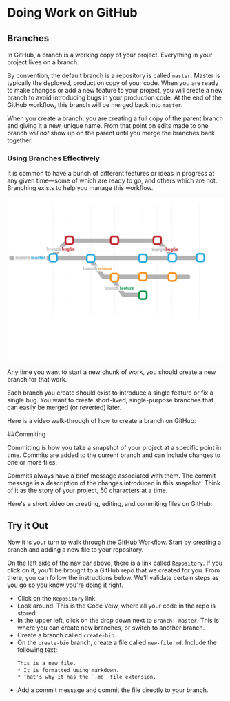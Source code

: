 # Doing Work on GitHub

## Branches

In GitHub, a branch is a working copy of your project. Everything in your project lives on a branch.

By convention, the default branch is a repository is called `master`. Master is typically the deployed, production copy of your code. When you are ready to make changes or add a new feature to your project, you will create a new branch to avoid introducing bugs in your production code. At the end of the GitHub workflow, this branch will be merged back into `master`.

When you create a branch, you are creating a full copy of the parent branch and giving it a new, unique name. From that point on edits made to one branch _will not_ show up on the parent until you merge the branches back together.

### Using Branches Effectively

It is common to have a bunch of different features or ideas in progress at any given time—some of which are ready to go, and others which are not. Branching exists to help you manage this workflow.

![Branches](https://raw.githubusercontent.com/1point618/curriculum-github/master/images/github-branches.png)

Any time you want to start a new chunk of work, you should create a new branch for that work. 

Each branch you create should exist to introduce a single feature or fix a single bug. You want to create short-lived, single-purpose branches that can easily be merged (or reverted) later.

Here is a video walk-through of how to create a branch on GitHub:

<div class='container' data-video-url='https://youtu.be/xgQmu81G1yY'></div>

##Commiting

Committing is how you take a snapshot of your project at a specific point in time. Commits are added to the current branch and can include changes to one or more files.

Commits always have a brief message associated with them. The commit message is a description of the changes introduced in this snapshot. Think of it as the story of your project, 50 characters at a time. 

Here's a short video on creating, editing, and commiting files on GitHub:

<div class='container' data-video-url='https://youtu.be/47M6Is7pIB8'></div>


## Try it Out

Now it is your turn to walk through the GitHub Workflow. Start by creating a branch and adding a new file to your repository.

On the left side of the nav bar above, there is a link called `Repository`. If you click on it, you'll be brought to a GitHub repo that we created for you. From there, you can follow the instructions below. We'll validate certain steps as you go so you know you're doing it right.

* Click on the `Repository` link.
* Look around. This is the Code Veiw, where all your code in the repo is stored.
* In the upper left, click on the drop down next to `Branch: master`. This is where you can create new branches, or switch to another branch.
* Create a branch called `create-bio`.
* On the `create-bio` branch, create a file called `new-file.md`. Include the following text:
  ```
  This is a new file.
  * It is formatted using markdown.
  * That's why it has the `.md` file extension.
  ```
* Add a commit message and commit the file directly to your branch.